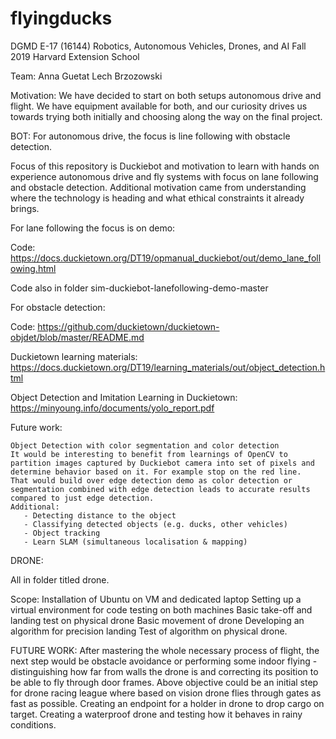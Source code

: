 # flyingducks

DGMD E-17 (16144) Robotics, Autonomous Vehicles, Drones, and AI
Fall 2019
Harvard Extension School

Team:
 Anna Guetat
 Lech Brzozowski
 

Motivation:
We have decided to start on both setups autonomous drive and flight. We have equipment available for both, and our curiosity drives us towards trying both initially and choosing along the way on the final project.  
 
BOT:
For autonomous drive, the focus is line following with obstacle detection.

Focus of this repository is Duckiebot and motivation to learn with hands on experience autonomous drive and fly systems with focus on lane following and  obstacle detection.
Additional motivation came from understanding where the technology is heading and what ethical constraints it already brings.

For lane following the focus is on demo: 

   Code: https://docs.duckietown.org/DT19/opmanual_duckiebot/out/demo_lane_following.html
   
   Code also in folder sim-duckiebot-lanefollowing-demo-master

For obstacle detection: 

   Code: 
   https://github.com/duckietown/duckietown-objdet/blob/master/README.md

   Duckietown learning materials: https://docs.duckietown.org/DT19/learning_materials/out/object_detection.html

   Object Detection and Imitation Learning in Duckietown:
   https://minyoung.info/documents/yolo_report.pdf

Future work:

    Object Detection with color segmentation and color detection
    It would be interesting to benefit from learnings of OpenCV to partition images captured by Duckiebot camera into set of pixels and determine behavior based on it. For example stop on the red line.
    That would build over edge detection demo as color detection or segmentation combined with edge detection leads to accurate results compared to just edge detection.
    Additional:
       - Detecting distance to the object
       - Classifying detected objects (e.g. ducks, other vehicles)
       - Object tracking
       - Learn SLAM (simultaneous localisation & mapping)
       
DRONE:

All in folder titled drone.

Scope: 
Installation of Ubuntu on VM and dedicated laptop
Setting up a virtual environment for code testing on both machines
Basic take-off and landing test on physical drone
Basic movement of drone
Developing an algorithm for precision landing
Test of algorithm on physical drone.

FUTURE WORK: 
After mastering the whole necessary process of flight, the next step would be obstacle avoidance or performing some indoor flying - distinguishing how far from walls the drone is and correcting its position to be able to fly through door frames.
Above objective could be an initial step for drone racing league where based on vision drone flies through gates as fast as possible.
Creating an endpoint for a holder in drone to drop cargo on target.
Creating a waterproof drone and testing how it behaves in rainy conditions.



